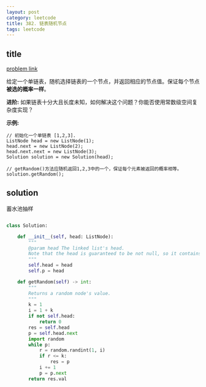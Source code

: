 ```yaml
---
layout: post
category: leetcode
title: 382. 链表随机节点
tags: leetcode
---
```

## title
[problem link](https://leetcode-cn.com/problems/linked-list-random-node/)

给定一个单链表，随机选择链表的一个节点，并返回相应的节点值。保证每个节点**被选的概率一样**。

**进阶:**
如果链表十分大且长度未知，如何解决这个问题？你能否使用常数级空间复杂度实现？

**示例:**

```
// 初始化一个单链表 [1,2,3].
ListNode head = new ListNode(1);
head.next = new ListNode(2);
head.next.next = new ListNode(3);
Solution solution = new Solution(head);

// getRandom()方法应随机返回1,2,3中的一个，保证每个元素被返回的概率相等。
solution.getRandom();
```

## solution

蓄水池抽样

```python

class Solution:

    def __init__(self, head: ListNode):
        """
        @param head The linked list's head.
        Note that the head is guaranteed to be not null, so it contains at least one node.
        """
        self.head = head
        self.p = head

    def getRandom(self) -> int:
        """
        Returns a random node's value.
        """
        k = 1
        i = 1 + k
        if not self.head:
            return 0
        res = self.head
        p = self.head.next
        import random
        while p:
            r = random.randint(1, i)
            if r <= k:
                res = p
            i += 1
            p = p.next
        return res.val
```

